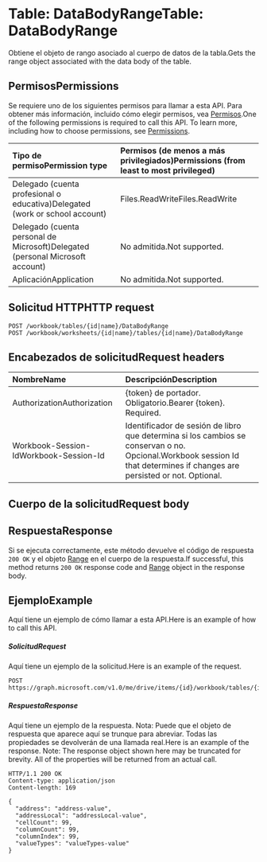 # <a name="table-databodyrange"></a><span data-ttu-id="ee2c5-101">Table: DataBodyRange</span><span class="sxs-lookup"><span data-stu-id="ee2c5-101">Table: DataBodyRange</span></span>

<span data-ttu-id="ee2c5-102">Obtiene el objeto de rango asociado al cuerpo de datos de la tabla.</span><span class="sxs-lookup"><span data-stu-id="ee2c5-102">Gets the range object associated with the data body of the table.</span></span>
## <a name="permissions"></a><span data-ttu-id="ee2c5-103">Permisos</span><span class="sxs-lookup"><span data-stu-id="ee2c5-103">Permissions</span></span>
<span data-ttu-id="ee2c5-p101">Se requiere uno de los siguientes permisos para llamar a esta API. Para obtener más información, incluido cómo elegir permisos, vea [Permisos](../../../concepts/permissions_reference.md).</span><span class="sxs-lookup"><span data-stu-id="ee2c5-p101">One of the following permissions is required to call this API. To learn more, including how to choose permissions, see [Permissions](../../../concepts/permissions_reference.md).</span></span>

|<span data-ttu-id="ee2c5-106">Tipo de permiso</span><span class="sxs-lookup"><span data-stu-id="ee2c5-106">Permission type</span></span>      | <span data-ttu-id="ee2c5-107">Permisos (de menos a más privilegiados)</span><span class="sxs-lookup"><span data-stu-id="ee2c5-107">Permissions (from least to most privileged)</span></span>              |
|:--------------------|:---------------------------------------------------------|
|<span data-ttu-id="ee2c5-108">Delegado (cuenta profesional o educativa)</span><span class="sxs-lookup"><span data-stu-id="ee2c5-108">Delegated (work or school account)</span></span> | <span data-ttu-id="ee2c5-109">Files.ReadWrite</span><span class="sxs-lookup"><span data-stu-id="ee2c5-109">Files.ReadWrite</span></span>    |
|<span data-ttu-id="ee2c5-110">Delegado (cuenta personal de Microsoft)</span><span class="sxs-lookup"><span data-stu-id="ee2c5-110">Delegated (personal Microsoft account)</span></span> | <span data-ttu-id="ee2c5-111">No admitida.</span><span class="sxs-lookup"><span data-stu-id="ee2c5-111">Not supported.</span></span>    |
|<span data-ttu-id="ee2c5-112">Aplicación</span><span class="sxs-lookup"><span data-stu-id="ee2c5-112">Application</span></span> | <span data-ttu-id="ee2c5-113">No admitida.</span><span class="sxs-lookup"><span data-stu-id="ee2c5-113">Not supported.</span></span> |

## <a name="http-request"></a><span data-ttu-id="ee2c5-114">Solicitud HTTP</span><span class="sxs-lookup"><span data-stu-id="ee2c5-114">HTTP request</span></span>
<!-- { "blockType": "ignored" } -->
```http
POST /workbook/tables/{id|name}/DataBodyRange
POST /workbook/worksheets/{id|name}/tables/{id|name}/DataBodyRange

```
## <a name="request-headers"></a><span data-ttu-id="ee2c5-115">Encabezados de solicitud</span><span class="sxs-lookup"><span data-stu-id="ee2c5-115">Request headers</span></span>
| <span data-ttu-id="ee2c5-116">Nombre</span><span class="sxs-lookup"><span data-stu-id="ee2c5-116">Name</span></span>       | <span data-ttu-id="ee2c5-117">Descripción</span><span class="sxs-lookup"><span data-stu-id="ee2c5-117">Description</span></span>|
|:---------------|:----------|
| <span data-ttu-id="ee2c5-118">Authorization</span><span class="sxs-lookup"><span data-stu-id="ee2c5-118">Authorization</span></span>  | <span data-ttu-id="ee2c5-p102">{token} de portador. Obligatorio.</span><span class="sxs-lookup"><span data-stu-id="ee2c5-p102">Bearer {token}. Required.</span></span> |
| <span data-ttu-id="ee2c5-121">Workbook-Session-Id</span><span class="sxs-lookup"><span data-stu-id="ee2c5-121">Workbook-Session-Id</span></span>  | <span data-ttu-id="ee2c5-p103">Identificador de sesión de libro que determina si los cambios se conservan o no. Opcional.</span><span class="sxs-lookup"><span data-stu-id="ee2c5-p103">Workbook session Id that determines if changes are persisted or not. Optional.</span></span>|

## <a name="request-body"></a><span data-ttu-id="ee2c5-124">Cuerpo de la solicitud</span><span class="sxs-lookup"><span data-stu-id="ee2c5-124">Request body</span></span>

## <a name="response"></a><span data-ttu-id="ee2c5-125">Respuesta</span><span class="sxs-lookup"><span data-stu-id="ee2c5-125">Response</span></span>

<span data-ttu-id="ee2c5-126">Si se ejecuta correctamente, este método devuelve el código de respuesta `200 OK` y el objeto [Range](../resources/range.md) en el cuerpo de la respuesta.</span><span class="sxs-lookup"><span data-stu-id="ee2c5-126">If successful, this method returns `200 OK` response code and [Range](../resources/range.md) object in the response body.</span></span>

## <a name="example"></a><span data-ttu-id="ee2c5-127">Ejemplo</span><span class="sxs-lookup"><span data-stu-id="ee2c5-127">Example</span></span>
<span data-ttu-id="ee2c5-128">Aquí tiene un ejemplo de cómo llamar a esta API.</span><span class="sxs-lookup"><span data-stu-id="ee2c5-128">Here is an example of how to call this API.</span></span>
##### <a name="request"></a><span data-ttu-id="ee2c5-129">Solicitud</span><span class="sxs-lookup"><span data-stu-id="ee2c5-129">Request</span></span>
<span data-ttu-id="ee2c5-130">Aquí tiene un ejemplo de la solicitud.</span><span class="sxs-lookup"><span data-stu-id="ee2c5-130">Here is an example of the request.</span></span>
<!-- {
  "blockType": "request",
  "name": "table_databodyrange"
}-->
```http
POST https://graph.microsoft.com/v1.0/me/drive/items/{id}/workbook/tables/{id|name}/DataBodyRange
```

##### <a name="response"></a><span data-ttu-id="ee2c5-131">Respuesta</span><span class="sxs-lookup"><span data-stu-id="ee2c5-131">Response</span></span>
<span data-ttu-id="ee2c5-p104">Aquí tiene un ejemplo de la respuesta. Nota: Puede que el objeto de respuesta que aparece aquí se trunque para abreviar. Todas las propiedades se devolverán de una llamada real.</span><span class="sxs-lookup"><span data-stu-id="ee2c5-p104">Here is an example of the response. Note: The response object shown here may be truncated for brevity. All of the properties will be returned from an actual call.</span></span>
<!-- {
  "blockType": "response",
  "truncated": true,
  "@odata.type": "microsoft.graph.range"
} -->
```http
HTTP/1.1 200 OK
Content-type: application/json
Content-length: 169

{
  "address": "address-value",
  "addressLocal": "addressLocal-value",
  "cellCount": 99,
  "columnCount": 99,
  "columnIndex": 99,
  "valueTypes": "valueTypes-value"
}
```

<!-- uuid: 8fcb5dbc-d5aa-4681-8e31-b001d5168d79
2015-10-25 14:57:30 UTC -->
<!-- {
  "type": "#page.annotation",
  "description": "Table: DataBodyRange",
  "keywords": "",
  "section": "documentation",
  "tocPath": ""
}-->